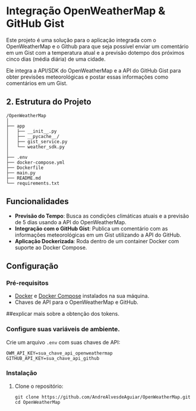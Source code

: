 # Integração OpenWeatherMap & GitHub Gist

Este projeto é uma solução para o aplicação integrada com o OpenWeatherMap e o Github para que seja
possível enviar um comentário em um Gist com a temperatura atual e a previsão dotempo dos próximos cinco dias (média diária) de uma cidade. 

Ele integra a API/SDK do OpenWeatherMap e a API do GitHub Gist para obter previsões meteorológicas e postar essas informações como comentários em um Gist.

## 2. Estrutura do Projeto

```
/OpenWeatherMap
│
├── app
│   ├── __init__.py
│   ├── __pycache__/
│   ├── gist_service.py
│   └── weather_sdk.py
│
├── .env
├── docker-compose.yml
├── Dockerfile
├── main.py
├── README.md
└── requirements.txt
```

## Funcionalidades

- **Previsão do Tempo**: Busca as condições climáticas atuais e a previsão de 5 dias usando a API do OpenWeatherMap.
- **Integração com o GitHub Gist**: Publica um comentário com as informações meteorológicas em um Gist utilizando a API do GitHub.
- **Aplicação Dockerizada**: Roda dentro de um container Docker com suporte ao Docker Compose.

## Configuração

### Pré-requisitos

- [Docker](https://www.docker.com/) e [Docker Compose](https://docs.docker.com/compose/) instalados na sua máquina.
- Chaves de API para o OpenWeatherMap e GitHub.

##explicar mais sobre a obtenção dos tokens.

### Configure suas variáveis de ambiente. 

Crie um arquivo ```.env``` com suas chaves de API:

```
OWM_API_KEY=sua_chave_api_openweathermap
GITHUB_API_KEY=sua_chave_api_github
```

### Instalação

1. Clone o repositório:
   ```
   git clone https://github.com/AndreAlvesdeAguiar/OpenWeatherMap.git
   cd OpenWeatherMap
   ```
